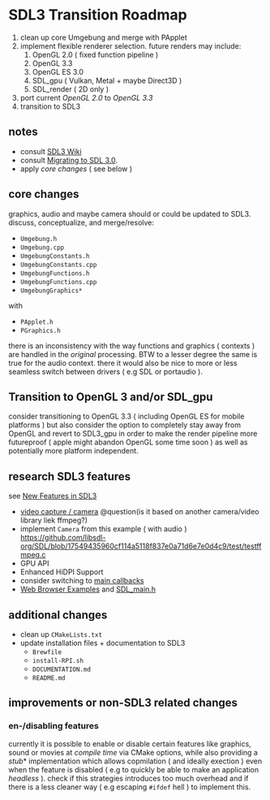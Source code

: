 # SDL3 Transition Roadmap

1. clean up core Umgebung and merge with PApplet
2. implement flexible renderer selection. future renders may include:
    1. OpenGL 2.0 ( fixed function pipeline )
    2. OpenGL 3.3
    3. OpenGL ES 3.0
    4. SDL_gpu ( Vulkan, Metal + maybe Direct3D )
    5. SDL_render ( 2D only )
3. port current *OpenGL 2.0* to *OpenGL 3.3*
4. transition to SDL3

## notes

- consult [SDL3 Wiki](https://wiki.libsdl.org/SDL3/FrontPage)
- consult [Migrating to SDL 3.0](https://github.com/libsdl-org/SDL/blob/main/docs/README-migration.md).
- apply *core changes* ( see below )

## core changes

graphics, audio and maybe camera should or could be updated to SDL3. discuss, conceptualize, and merge/resolve:

- `Umgebung.h`
- `Umgebung.cpp`
- `UmgebungConstants.h`
- `UmgebungConstants.cpp`
- `UmgebungFunctions.h`
- `UmgebungFunctions.cpp`
- `UmgebungGraphics*`

with 

- `PApplet.h`
- `PGraphics.h`

there is an inconsistency with the way functions and graphics ( contexts ) are handled in the *original* processing. BTW to a lesser degree the same is true for the audio context. there it would also be nice to more or less seamless switch between drivers ( e.g SDL or portaudio ).

## Transition to OpenGL 3 and/or SDL_gpu

consider transitioning to OpenGL 3.3 ( including OpenGL ES for mobile platforms ) but also consider the option to completely stay away from OpenGL and revert to SDL3_gpu in order to make the render pipeline more futureproof ( apple might abandon OpenGL some time soon ) as well as potentially more platform independent.

## research SDL3 features

see [New Features in SDL3](https://wiki.libsdl.org/SDL3/NewFeatures)

- [video capture / camera](https://wiki.libsdl.org/SDL3/CategoryCamera) @question(is it based on another camera/video library liek ffmpeg?)
- implement `Camera` from this example ( with audio ) https://github.com/libsdl-org/SDL/blob/17549435960cf114a5118f837e0a71d6e7e0d4c9/test/testffmpeg.c
- GPU API
- Enhanced HiDPI Support
- consider switching to [main callbacks](https://wiki.libsdl.org/SDL3/README/main-functions)
- [Web Browser Examples](https://github.com/libsdl-org/SDL/tree/main/examples) and [SDL_main.h](https://github.com/libsdl-org/SDL/blob/main/include/SDL3/SDL_main.h)

## additional changes

- clean up `CMakeLists.txt`
- update installation files + documentation to SDL3
    - `Brewfile`
    - `install-RPI.sh`
    - `DOCUMENTATION.md`
    - `README.md`
    
## improvements or non-SDL3 related changes

### en-/disabling features

currently it is possible to enable or disable certain features like graphics, sound or movies at *compile time* via CMake options, while also providing a *stub** implementation which allows copmilation ( and ideally exection ) even when the feature is disabled ( e.g to quickly be able to make an application *headless* ). check if this strategies introduces too much overhead and if there is a less cleaner way ( e.g escaping `#ifdef` hell ) to implement this.
